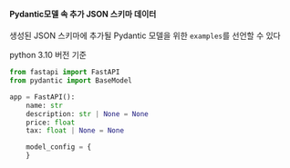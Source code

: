 #### Pydantic모델 속 추가 JSON 스키마 데이터
생성된 JSON 스키마에 추가될 Pydantic 모델을 위한 `examples`를 선언할 수 있다

python 3.10 버전 기준
```python
from fastapi import FastAPI
from pydantic import BaseModel

app = FastAPI():
	name: str
	description: str | None = None
	price: float
	tax: float | None = None

	model_config = {
	}
```